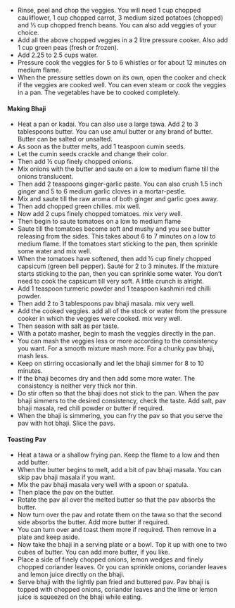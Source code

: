 - Rinse, peel and chop the veggies. You will need 1 cup chopped cauliflower, 1 cup chopped carrot, 3 medium sized potatoes (chopped) and ⅓ cup chopped french beans. You can also add veggies of your choice.
- Add all the above chopped veggies in a 2 litre pressure cooker. Also add 1 cup green peas (fresh or frozen).
- Add 2.25 to 2.5 cups water.
- Pressure cook the veggies for 5 to 6 whistles or for about 12 minutes on medium flame.
- When the pressure settles down on its own, open the cooker and check if the veggies are cooked well. You can even steam or cook the veggies in a pan. The vegetables have be to cooked completely.

#### Making Bhaji

- Heat a pan or kadai. You can also use a large tawa. Add 2 to 3 tablespoons butter. You can use amul butter or any brand of butter. Butter can be salted or unsalted.
- As soon as the butter melts, add 1 teaspoon cumin seeds.
- Let the cumin seeds crackle and change their color.
- Then add ½ cup finely chopped onions.
- Mix onions with the butter and saute on a low to medium flame till the onions translucent.
- Then add 2 teaspoons ginger-garlic paste. You can also crush 1.5 inch ginger and 5 to 6 medium garlic cloves in a mortar-pestle. 
- Mix and saute till the raw aroma of both ginger and garlic goes away.
- Then add chopped green chilies. mix well.
- Now add 2 cups finely chopped tomatoes. mix very well.
- Then begin to saute tomatoes on a low to medium flame
- Saute till the tomatoes become soft and mushy and you see butter releasing from the sides. This takes about 6 to 7 minutes on a low to medium flame. If the tomatoes start sticking to the pan, then sprinkle some water and mix well.
- When the tomatoes have softened, then add ½ cup finely chopped capsicum (green bell pepper). Sauté for 2 to 3 minutes. If the mixture starts sticking to the pan, then you can sprinkle some water. You don’t need to cook the capsicum till very soft. A little crunch is alright.
- Add 1 teaspoon turmeric powder and 1 teaspoon kashmiri red chilli powder.
- Then add 2 to 3 tablespoons pav bhaji masala. mix very well.
- Add the cooked veggies. add all of the stock or water from the pressure cooker in which the veggies were cooked. mix very well.
- Then season with salt as per taste.
- With a potato masher, begin to mash the veggies directly in the pan.
- You can mash the veggies less or more according to the consistency you want. For a smooth mixture mash more. For a chunky pav bhaji, mash less.
- Keep on stirring occasionally and let the bhaji simmer for 8 to 10 minutes. 
- If the bhaji becomes dry and then add some more water. The consistency is neither very thick nor thin.
- Do stir often so that the bhaji does not stick to the pan. When the pav bhaji simmers to the desired consistency, check the taste. Add salt, pav bhaji masala, red chili powder or butter if required.
- When the bhaji is simmering, you can fry the pav so that you serve the pav with hot bhaji. Slice the pavs.

#### Toasting Pav

- Heat a tawa or a shallow frying pan. Keep the flame to a low and then add butter.
- When the butter begins to melt, add a bit of pav bhaji masala. You can skip pav bhaji masala if you want.
- Mix the pav bhaji masala very well with a spoon or spatula.
- Then place the pav on the butter.
- Rotate the pav all over the melted butter so that the pav absorbs the butter.
- Now turn over the pav and rotate them on the tawa so that the second side absorbs the butter. Add more butter if required.
- You can turn over and toast them more if required. Then remove in a plate and keep aside.
- Now take the bhaji in a serving plate or a bowl. Top it up with one to two cubes of butter. You can add more butter, if you like. 
- Place a side of finely chopped onions, lemon wedges and finely chopped coriander leaves. Or you can sprinkle onions, coriander leaves and lemon juice directly on the bhaji. 
- Serve bhaji with the lightly pan fried and buttered pav. Pav bhaji is topped with chopped onions, coriander leaves and the lime or lemon juice is squeezed on the bhaji while eating. 